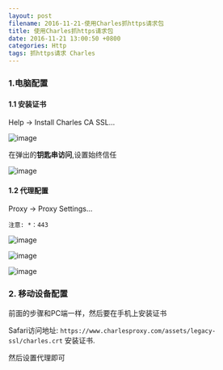 ```yaml
---
layout: post
filename: 2016-11-21-使用Charles抓https请求包
title: 使用Charles抓https请求包
date: 2016-11-21 13:00:50 +0800
categories: Http
tags: 抓https请求 Charles
---
```


### 1.电脑配置

#### 1.1 安装证书

Help -> Install Charles CA SSL…

![image](../images/post/charles01.png)

在弹出的**钥匙串访问**,设置始终信任

![image](../images/post/charles02.png)

#### 1.2 代理配置

Proxy -> Proxy Settings…

`注意: *：443`

![image](../images/post/charles03.png)

![image](../images/post/charles04.png)

![image](../images/post/charles05.png)

### 2. 移动设备配置

前面的步骤和PC端一样，然后要在手机上安装证书

Safari访问地址: `https://www.charlesproxy.com/assets/legacy-ssl/charles.crt` 安装证书.

然后设置代理即可
